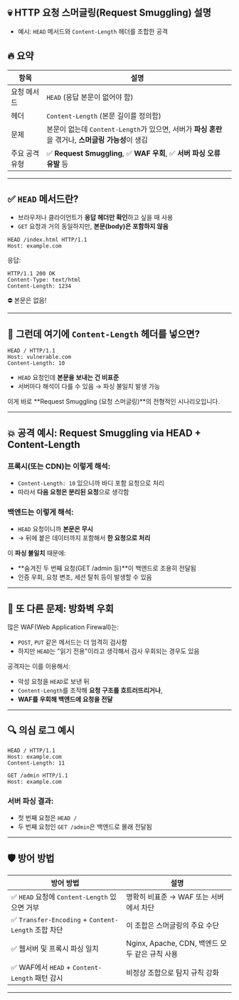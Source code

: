 ## 💀 HTTP 요청 스머글링(Request Smuggling) 설명

* 예시: `HEAD` 메서드와 `Content-Length` 헤더를 조합한 공격


## 🔥 요약

| 항목       | 설명                                                                  |
| -------- | ------------------------------------------------------------------- |
| 요청 메서드   | `HEAD` (응답 본문이 없어야 함)                                               |
| 헤더       | `Content-Length` (본문 길이를 정의함)                                       |
| 문제       | 본문이 없는데 `Content-Length`가 있으면, 서버가 **파싱 혼란**을 겪거나, **스머글링 가능성**이 생김 |
| 주요 공격 유형 | ✅ **Request Smuggling**, ✅ **WAF 우회**, ✅ **서버 파싱 오류 유발** 등          |

---

## ✅ `HEAD` 메서드란?

* 브라우저나 클라이언트가 **응답 헤더만 확인**하고 싶을 때 사용
* `GET` 요청과 거의 동일하지만, **본문(body)은 포함하지 않음**

```http
HEAD /index.html HTTP/1.1
Host: example.com
```

응답:

```http
HTTP/1.1 200 OK
Content-Type: text/html
Content-Length: 1234
```

⛔ 본문은 없음!

---

## 🚨 그런데 여기에 `Content-Length` 헤더를 넣으면?

```http
HEAD / HTTP/1.1
Host: vulnerable.com
Content-Length: 10
```

* `HEAD` 요청인데 **본문을 보내는 건 비표준**
* 서버마다 해석이 다를 수 있음 → 파싱 불일치 발생 가능

이게 바로 \*\*Request Smuggling (요청 스머글링)\*\*의 전형적인 시나리오입니다.

---

## 💥 공격 예시: Request Smuggling via HEAD + Content-Length

### 프록시(또는 CDN)는 이렇게 해석:

* `Content-Length: 10` 있으니까 바디 포함 요청으로 처리
* 따라서 **다음 요청은 분리된 요청**으로 생각함

### 백엔드는 이렇게 해석:

* `HEAD` 요청이니까 **본문은 무시**
* → 뒤에 붙은 데이터까지 포함해서 **한 요청으로 처리**

이 **파싱 불일치** 때문에:

* \*\*숨겨진 두 번째 요청(GET /admin 등)\*\*이 백엔드로 조용히 전달됨
* 인증 우회, 요청 변조, 세션 탈취 등이 발생할 수 있음

---

## 📌 또 다른 문제: 방화벽 우회

많은 WAF(Web Application Firewall)는:

* `POST`, `PUT` 같은 메서드는 더 엄격히 검사함
* 하지만 `HEAD`는 "읽기 전용"이라고 생각해서 검사 우회되는 경우도 있음

공격자는 이를 이용해서:

* 악성 요청을 `HEAD`로 보낸 뒤
* `Content-Length`를 조작해 **요청 구조를 흐트러뜨리거나**,
* **WAF를 우회해 백엔드에 요청을 전달**

---

## 🔍 의심 로그 예시

```http
HEAD / HTTP/1.1
Host: example.com
Content-Length: 11

GET /admin HTTP/1.1
Host: example.com
```

### 서버 파싱 결과:

* 첫 번째 요청은 `HEAD /`
* 두 번째 요청인 `GET /admin`은 백엔드로 몰래 전달됨 

---

## 🛡️ 방어 방법

| 방어 방법                                          | 설명                                  |
| ---------------------------------------------- | ----------------------------------- |
| ✅ `HEAD` 요청에 `Content-Length` 있으면 거부           | 명확히 비표준 → WAF 또는 서버에서 차단            |
| ✅ `Transfer-Encoding` + `Content-Length` 조합 차단 | 이 조합은 스머글링의 주요 수단                   |
| ✅ 웹서버 및 프록시 파싱 일치                              | Nginx, Apache, CDN, 백엔드 모두 같은 규칙 사용 |
| ✅ WAF에서 `HEAD` + `Content-Length` 패턴 감시        | 비정상 조합으로 탐지 규칙 강화                   |

---

